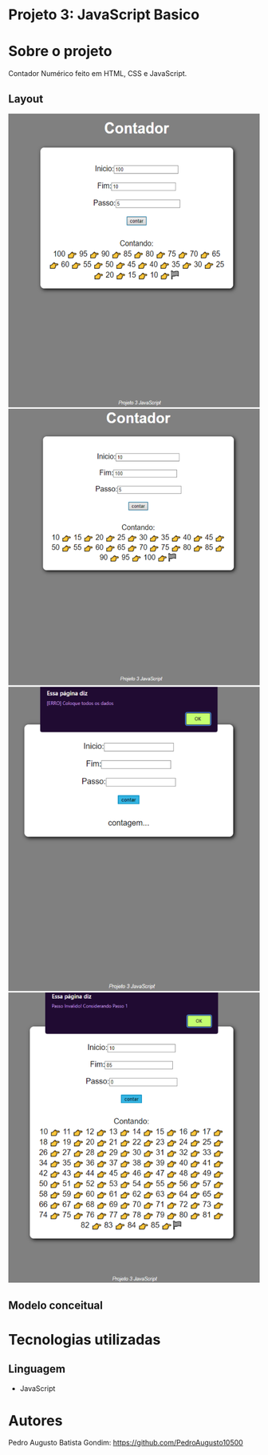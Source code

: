 # Projeto 3: JavaScript Basico

# Sobre o projeto

Contador Numérico feito em HTML, CSS e JavaScript.


## Layout

 ![Tela inicial](https://github.com/PedroAugusto10500/ProjetoContador/blob/master/fotoTeste100a10OF.png)
 ![Tela inicial](https://github.com/PedroAugusto10500/ProjetoContador/blob/master/fotoTeste10a100OF.png)
 ![Tela inicial](https://github.com/PedroAugusto10500/ProjetoContador/blob/master/fotoValidacaoOF.png)
 ![Tela inicial](https://github.com/PedroAugusto10500/ProjetoContador/blob/master/fotoValidacaoValorOF.png)
 



## Modelo conceitual

# Tecnologias utilizadas

## Linguagem
- JavaScript

# Autores

Pedro Augusto Batista Gondim: https://github.com/PedroAugusto10500
